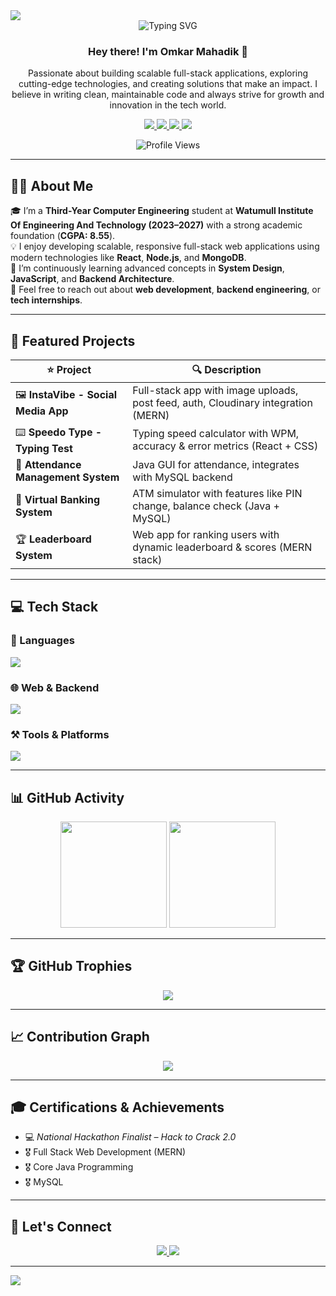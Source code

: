 <!-- TOP BANNER -->
<img src="https://capsule-render.vercel.app/api?type=waving&color=0:00C9FF,100:92FE9D&height=200&section=header&text=Omkar%20Mahadik&fontSize=45&fontAlign=50&fontColor=ffffff"/>

<div align="center">

<!-- Animated Role Tagline (Fixed) -->
<img src="https://readme-typing-svg.herokuapp.com?font=Fira+Code&size=28&pause=1000&color=F73C3C&center=true&vCenter=true&width=1000&lines=Passionate+Full-Stack+Developer+🚀;Java+%7C+MERN+%7C+MySQL+%7C+Firebase+🔥;Always+Learning+New+Things+💡" alt="Typing SVG" />

<h3>Hey there! I'm <strong>Omkar Mahadik</strong> 👋</h3>

<p>
  Passionate about building scalable full-stack applications, exploring cutting-edge technologies, and creating solutions that make an impact. I believe in writing clean, maintainable code and always strive for growth and innovation in the tech world.
</p>

<!-- SOCIAL LINKS -->
<p>
  <a href="https://github.com/OmkarM9090" target="_blank">
    <img src="https://img.shields.io/badge/GitHub-181717?style=for-the-badge&logo=github&logoColor=white"/>
  </a>
  <a href="https://linkedin.com/in/omkar-mahadik-976532283" target="_blank">
    <img src="https://img.shields.io/badge/LinkedIn-0077B5?style=for-the-badge&logo=linkedin&logoColor=white"/>
  </a>
  <a href="mailto:omkarmahadik180@gmail.com">
    <img src="https://img.shields.io/badge/Gmail-D14836?style=for-the-badge&logo=gmail&logoColor=white"/>
  </a>
  <a href="https://portfolio-50590.web.app" target="_blank">
    <img src="https://img.shields.io/badge/Portfolio-ffb703?style=for-the-badge&logo=google-chrome&logoColor=white"/>
  </a>
</p>

<img src="https://komarev.com/ghpvc/?username=OmkarM9090&style=for-the-badge&color=brightgreen" alt="Profile Views"/>
</div>

---

## 👨‍💻 About Me

🎓 I’m a **Third-Year Computer Engineering** student at **Watumull Institute Of Engineering And Technology (2023–2027)** with a strong academic foundation (**CGPA: 8.55**).  
💡 I enjoy developing scalable, responsive full-stack web applications using modern technologies like **React**, **Node.js**, and **MongoDB**.  
🧩 I’m continuously learning advanced concepts in **System Design**, **JavaScript**, and **Backend Architecture**.  
💬 Feel free to reach out about **web development**, **backend engineering**, or **tech internships**.

---

## 🚀 Featured Projects

| ⭐ Project | 🔍 Description |
|----------|----------------|
| 🖼️ **InstaVibe - Social Media App** | Full-stack app with image uploads, post feed, auth, Cloudinary integration (MERN) |
| ⌨️ **Speedo Type - Typing Test** | Typing speed calculator with WPM, accuracy & error metrics (React + CSS) |
| 🧮 **Attendance Management System** | Java GUI for attendance, integrates with MySQL backend |
| 🏧 **Virtual Banking System** | ATM simulator with features like PIN change, balance check (Java + MySQL) |
| 🏆 **Leaderboard System** | Web app for ranking users with dynamic leaderboard & scores (MERN stack) |

---

## 💻 Tech Stack

### 🧠 Languages
<img src="https://skillicons.dev/icons?i=java,cpp,c,js,html,css" />

### 🌐 Web & Backend
<img src="https://skillicons.dev/icons?i=react,nodejs,express,mongodb,firebase,mysql" />

### ⚒️ Tools & Platforms
<img src="https://skillicons.dev/icons?i=git,github,vscode,postman,cloudinary" />

---

## 📊 GitHub Activity

<p align="center">
  <img src="https://github-readme-stats.vercel.app/api?username=OmkarM9090&show_icons=true&theme=tokyonight" height="170" />
  <img src="https://github-readme-stats.vercel.app/api/top-langs/?username=OmkarM9090&layout=compact&theme=tokyonight" height="170" />
</p>

---

## 🏆 GitHub Trophies

<p align="center">
  <img src="https://github-profile-trophy.vercel.app/?username=OmkarM9090&theme=gruvbox&row=1&column=6" />
</p>

---

## 📈 Contribution Graph

<p align="center">
  <img src="https://github-readme-activity-graph.vercel.app/graph?username=OmkarM9090&theme=react-dark" />
</p>

---

## 🎓 Certifications & Achievements

- 💻 *National Hackathon Finalist – Hack to Crack 2.0*
- 🎖️ Full Stack Web Development (MERN)
- 🎖️ Core Java Programming
- 🎖️ MySQL

---

## 🤝 Let's Connect

<div align="center">
  <a href="mailto:omkarmahadik180@gmail.com">
    <img src="https://img.shields.io/badge/Email-Me-D14836?style=for-the-badge&logo=gmail&logoColor=white" />
  </a>
  <a href="https://linkedin.com/in/omkar-mahadik-976532283" target="_blank">
    <img src="https://img.shields.io/badge/Connect%20on%20LinkedIn-0077B5?style=for-the-badge&logo=linkedin&logoColor=white"/>
  </a>
</div>

---

<!-- BOTTOM BANNER -->
<img src="https://capsule-render.vercel.app/api?type=waving&color=0:00C9FF,100:92FE9D&height=200&section=footer"/>
